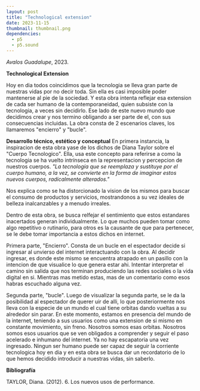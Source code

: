 ```yaml
---
layout: post
title: "Technological extension"
date: 2023-11-15
thumbnail: thumbnail.png
dependencies:
  - p5
  - p5.sound
---
```


<div id="div-sketch">
  <script type="text/javascript" src="sketch.js"></script>
</div>

_Avalos Guadalupe_, 2023.

**Technological Extension**

Hoy en dia todos coincidimos que la tecnologia se lleva gran parte de nuestras vidas por no decir toda. Sin ella es casi imposible poder mantenerse al pie de la sociedad. Y esta obra intenta reflejar esa extension de cada ser humano de la contemporaneidad, quien subsiste con la tecnologia, a veces sin decidirlo. Ese lado de este nuevo mundo que decidimos crear y nos termino obligando a ser parte de el, con sus consecuencias incluidas. La obra consta de 2 escenarios claves, los llamaremos "encierro" y "bucle".

**Desarrollo técnico, estético y conceptual**
En primera instancia, la inspiracion de esta obra yase de los dichos de Diana Taylor sobre el "Cuerpo Tecnologico". Ella, usa este concepto para referirse a como la tecnologia se ha vuelto intrínseca en la representacion y percepcion de nuestros cuerpos. 
_"La tecnología que se reemplaza y sustituye por el cuerpo humano, a la vez, se convierte en la forma de imaginar estos nuevos cuerpos, radicalmente alterados."_

 Nos explica como se ha distorcionado la vision de los mismos para buscar el consumo de productos y servicios, mostrandonos a su vez ideales de belleza inalcanzables y a menudo irreales.

Dentro de esta obra, se busca relfejar el sentimiento que estos estandares inacertados generan individualmente. Lo que muchos pueden tomar como algo repetitivo o rutinario, para otros es la causante de que para pertenecer, se le debe tomar importancia a estos dichos en internet.

Primera parte, "Encierro". Consta de un bucle en el espectador decide si ingresar al unvierso del internet interactuando con la obra. Al decidir ingresar, es donde este mismo se encuentra atrapado en un pasillo con la intencion de que visualice lo que genera estar ahi. Intentar interpretar el camino sin salida que nos terminan produciendo las redes sociales o la vida digital en si. Mientras mas metido estas, mas de un comentario como esos habras escuchado alguna vez.

Segunda parte, "bucle". Luego de visualizar la segunda parte, se le da la posibilidad al espectador de querer uir de alli, lo que posteriormente nos lleva con la especie de un mundo el cual tiene orbitas dando vueltas a su alrededor sin parar. En este momento, estamos en presencia del mundo de la internet, teniendo a sus usuarios como una extension de si mismo en constante movimiento, sin freno. Nosotros somos esas orbitas. Nosotros somos esos usuarios que se ven obligados a comprender y seguir el paso acelerado e inhumano del internet. Ya no hay escapatoria una vez ingresado. Ningun ser humano puede ser capaz de seguir la corriente tecnologica hoy en dia y en esta obra se busca dar un recordatorio de lo que hemos decidido introducir a nuestras vidas, sin saberlo.

**Bibliografía**

TAYLOR, Diana. (2012). 6. Los nuevos usos de performance.
